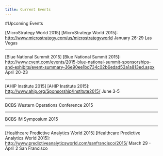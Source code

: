 ```yaml
---
title: Current Events
---
```


#Upcoming Events

[MicroStrategy World 2015]
[MicroStrategy World 2015]: http://www.microstrategy.com/us/microstrategyworld
January 26-29
Las Vegas

---

[Blue National Summit 2015]
[Blue National Summit 2015]: http://www.cvent.com/events/2015-blue-national-summit-sponsorships-and-exhibits/event-summary-36e90ee1bd734c02b6edad53a1a813ed.aspx
April 20-23

---

[AHIP Institute 2015]
[AHIP Institute 2015]: http://www.ahip.org/Sponsorship/Institute2015/
June 3-5

---

BCBS Western Operations Conference 2015

---

BCBS IM Symposium 2015

---

[Healthcare Predictive Analytics World 2015]
[Healthcare Predictive Analytics World 2015]: http://www.predictiveanalyticsworld.com/sanfrancisco/2015/
March 29 - April 2
San Francisco
